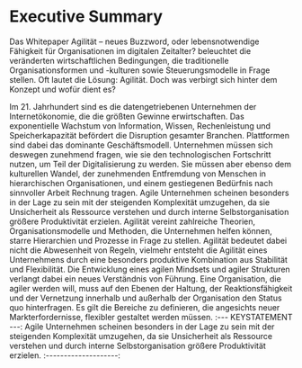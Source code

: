 # Executive Summary 

Das Whitepaper Agilität – neues Buzzword, oder lebensnotwendige Fähigkeit für Organisationen im digitalen Zeitalter? beleuchtet die veränderten wirtschaftlichen Bedingungen, die traditionelle Organisationsformen und -kulturen sowie Steuerungsmodelle in Frage stellen. Oft lautet die Lösung: Agilität. Doch was verbirgt sich hinter dem Konzept und wofür dient es? 

Im 21. Jahrhundert sind es die datengetriebenen Unternehmen der Internetökonomie, die die größten Gewinne erwirtschaften. Das exponentielle Wachstum von Information, Wissen, Rechenleistung und Speicherkapazität befördert die Disruption gesamter Branchen. Plattformen sind dabei das dominante Geschäftsmodell. Unternehmen müssen sich deswegen zunehmend fragen, wie sie den technologischen Fortschritt nutzen, um Teil der Digitalisierung zu werden. Sie müssen aber ebenso dem kulturellen Wandel, der zunehmenden Entfremdung von Menschen in hierarchischen Organisationen, und einem gestiegenen Bedürfnis nach sinnvoller Arbeit Rechnung tragen. Agile Unternehmen scheinen besonders in der Lage zu sein mit der steigenden Komplexität umzugehen, da sie Unsicherheit als Ressource verstehen und durch interne Selbstorganisation größere Produktivität erzielen. Agilität vereint zahlreiche Theorien, Organisationsmodelle und Methoden, die Unternehmen helfen können, starre Hierarchien und Prozesse in Frage zu stellen. Agilität bedeutet dabei nicht die Abwesenheit von Regeln, vielmehr entsteht die Agilität eines Unternehmens durch eine besonders produktive Kombination aus Stabilität und Flexibilität. Die Entwicklung eines agilen Mindsets und agiler Strukturen verlangt dabei ein neues Verständnis von Führung. Eine Organisation, die agiler werden will, muss auf den Ebenen der Haltung, der Reaktionsfähigkeit und der Vernetzung innerhalb und außerhalb der Organisation den Status quo hinterfragen. Es gilt die Bereiche zu definieren, die angesichts neuer Markterfordernisse, flexibler gestaltet werden müssen.
:--- KEYSTATEMENT ---:
Agile Unternehmen scheinen besonders in der Lage zu sein mit der steigenden Komplexität umzugehen, da sie Unsicherheit als Ressource verstehen und durch interne Selbstorganisation größere Produktivität erzielen.
:--------------------:



